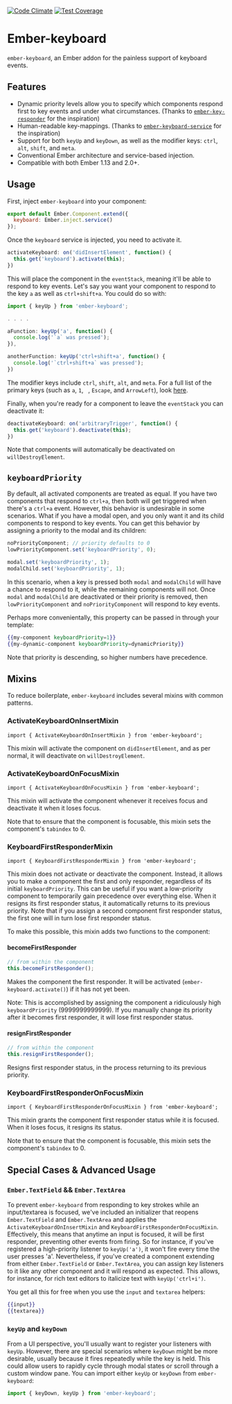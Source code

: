 [![Code Climate](https://codeclimate.com/github/null-null-null/ember-keyboard/badges/gpa.svg)](https://codeclimate.com/github/null-null-null/ember-keyboard)
[![Test Coverage](https://codeclimate.com/github/null-null-null/ember-keyboard/badges/coverage.svg)](https://codeclimate.com/github/null-null-null/ember-keyboard/coverage)

# Ember-keyboard

`ember-keyboard`, an Ember addon for the painless support of keyboard events.

## Features

* Dynamic priority levels allow you to specify which components respond first to key events and under what circumstances. (Thanks to [`ember-key-responder`](https://github.com/yapplabs/ember-key-responder) for the inspiration)
* Human-readable key-mappings. (Thanks to [`ember-keyboard-service`](https://github.com/Fabriquartz/ember-keyboard-service) for the inspiration)
* Support for both `keyUp` and `keyDown`, as well as the modifier keys: `ctrl`, `alt`, `shift`, and `meta`.
* Conventional Ember architecture and service-based injection.
* Compatible with both Ember 1.13 and 2.0+.

## Usage

First, inject `ember-keyboard` into your component:

```js
export default Ember.Component.extend({
  keyboard: Ember.inject.service()
});
```

Once the `keyboard` service is injected, you need to activate it.

```js
activateKeyboard: on('didInsertElement', function() {
  this.get('keyboard').activate(this);
})
```

This will place the component in the `eventStack`, meaning it'll be able to respond to key events. Let's say you want your component to respond to the key `a` as well as `ctrl+shift+a`. You could do so with:

```js
import { keyUp } from 'ember-keyboard';

. . . .

aFunction: keyUp('a', function() {
  console.log('`a` was pressed');
}),

anotherFunction: keyUp('ctrl+shift+a', function() {
  console.log('`ctrl+shift+a` was pressed');
})
```

The modifier keys include `ctrl`, `shift`, `alt`, and `meta`. For a full list of the primary keys (such as `a`, `1`, ` `, `Escape`, and `ArrowLeft`), look [here](https://github.com/Ticketfly/ember-keyboard/blob/master/addon/fixtures/key-map.js).

Finally, when you're ready for a component to leave the `eventStack` you can deactivate it:

```js
deactivateKeyboard: on('arbitraryTrigger', function() {
  this.get('keyboard').deactivate(this);
})
```

Note that components will automatically be deactivated on `willDestroyElement`.

## `keyboardPriority`

By default, all activated components are treated as equal. If you have two components that respond to `ctrl+a`, then both will get triggered when there's a `ctrl+a` event. However, this behavior is undesirable in some scenarios. What if you have a modal open, and you only want it and its child components to respond to key events. You can get this behavior by assigning a priority to the modal and its children:

```js
noPriorityComponent; // priority defaults to 0
lowPriorityComponent.set('keyboardPriority', 0);

modal.set('keyboardPriority', 1);
modalChild.set('keyboardPriority', 1);
```

In this scenario, when a key is pressed both `modal` and `modalChild` will have a chance to respond to it, while the remaining components will not. Once `modal` and `modalChild` are deactivated or their priority is removed, then `lowPriorityComponent` and `noPriorityComponent` will respond to key events.

Perhaps more convenientally, this property can be passed in through your template:

```hbs
{{my-component keyboardPriority=1}}
{{my-dynamic-component keyboardPriority=dynamicPriority}}
```

Note that priority is descending, so higher numbers have precedence.

## Mixins

To reduce boilerplate, `ember-keyboard` includes several mixins with common patterns.

### ActivateKeyboardOnInsertMixin

`import { ActivateKeyboardOnInsertMixin } from 'ember-keyboard';`

This mixin will activate the component on `didInsertElement`, and as per normal, it will deactivate on `willDestroyElement`.

### ActivateKeyboardOnFocusMixin

`import { ActivateKeyboardOnFocusMixin } from 'ember-keyboard';`

This mixin will activate the component whenever it receives focus and deactivate it when it loses focus.

Note that to ensure that the component is focusable, this mixin sets the component's `tabindex` to 0.

### KeyboardFirstResponderMixin

`import { KeyboardFirstResponderMixin } from 'ember-keyboard';`

This mixin does not activate or deactivate the component. Instead, it allows you to make a component the first and only responder, regardless of its initial `keyboardPriority`. This can be useful if you want a low-priority component to temporarily gain precedence over everything else. When it resigns its first responder status, it automatically returns to its previous priority. Note that if you assign a second component first responder status, the first one will in turn lose first responder status.

To make this possible, this mixin adds two functions to the component:

#### becomeFirstResponder

```js
// from within the component
this.becomeFirstResponder();
```

Makes the component the first responder. It will be activated (`ember-keyboard.activate()`) if it has not yet been.

Note: This is accomplished by assigning the component a ridiculously high `keyboardPriority` (9999999999999). If you manually change its priority after it becomes first responder, it will lose first responder status.

#### resignFirstResponder

```js
// from within the component
this.resignFirstResponder();
```

Resigns first responder status, in the process returning to its previous priority.

### KeyboardFirstResponderOnFocusMixin

`import { KeyboardFirstResponderOnFocusMixin } from 'ember-keyboard';`

This mixin grants the component first responder status while it is focused. When it loses focus, it resigns its status.

Note that to ensure that the component is focusable, this mixin sets the component's `tabindex` to 0.

## Special Cases & Advanced Usage

### `Ember.TextField` && `Ember.TextArea`

To prevent `ember-keyboard` from responding to key strokes while an input/textarea is focused, we've included an initializer that reopens `Ember.TextField` and `Ember.TextArea` and applies the `ActivateKeyboardOnInsertMixin` and `KeyboardFirstResponderOnFocusMixin`. Effectively, this means that anytime an input is focused, it will be first responder, preventing other events from firing. So for instance, if you've registered a high-priority listener to `keyUp('a')`, it won't fire every time the user presses 'a'. Nevertheless, if you've created a component extending from either `Ember.TextField` or `Ember.TextArea`, you can assign key listeners to it like any other component and it will respond as expected. This allows, for instance, for rich text editors to italicize text with `keyUp('ctrl+i')`.

You get all this for free when you use the `input` and `textarea` helpers:

```hbs
{{input}}
{{textarea}}
```

### `keyUp` and `keyDown`

From a UI perspective, you'll usually want to register your listeners with `keyUp`. However, there are special scenarios where `keyDown` might be more desirable, usually because it fires repeatedly while the key is held. This could allow users to rapidly cycle through modal states or scroll through a custom window pane. You can import either `keyUp` or `keyDown` from `ember-keyboard`:

```js
import { keyDown, keyUp } from 'ember-keyboard';
```
